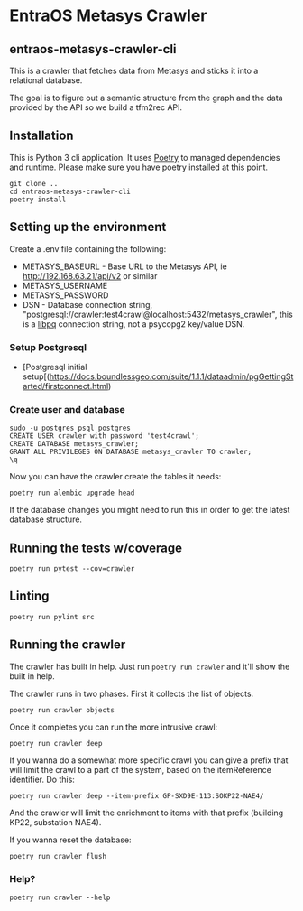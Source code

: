 # EntraOS Metasys Crawler 
## entraos-metasys-crawler-cli


This is a crawler that fetches data from Metasys and sticks it into a 
relational database.

The goal is to figure out a semantic structure from the graph and the data provided 
by the API so we build a tfm2rec API.


## Installation

This is Python 3 cli application. It uses [Poetry](https://python-poetry.org/) to managed dependencies and runtime.
Please make sure you have poetry installed at this point.

```shell script
git clone ..
cd entraos-metasys-crawler-cli
poetry install
```

## Setting up the environment

Create a .env file containing the following:
 * METASYS_BASEURL - Base URL to the Metasys API, ie http://192.168.63.21/api/v2 or similar
 * METASYS_USERNAME
 * METASYS_PASSWORD
 * DSN - Database connection string, "postgresql://crawler:test4crawl@localhost:5432/metasys_crawler", this is a [libpq](https://www.postgresql.org/docs/11/libpq-connect.html) connection string, not a psycopg2 key/value DSN.

### Setup Postgresql
 * [Postgresql initial setup[(https://docs.boundlessgeo.com/suite/1.1.1/dataadmin/pgGettingStarted/firstconnect.html)

### Create user and database
 
```
sudo -u postgres psql postgres
CREATE USER crawler with password 'test4crawl';
CREATE DATABASE metasys_crawler;
GRANT ALL PRIVILEGES ON DATABASE metasys_crawler TO crawler;
\q
```

Now you can have the crawler create the tables it needs:
```shell script
poetry run alembic upgrade head
```
If the database changes you might need to run this in order to get the
latest database structure.

## Running the tests w/coverage
```
poetry run pytest --cov=crawler
```

## Linting
```
poetry run pylint src
```

## Running the crawler

The crawler has built in help. Just run 
```poetry run crawler```
and it'll show the built in help.

The crawler runs in two phases. First it collects the list of objects.
```
poetry run crawler objects
```

Once it completes you can run the more intrusive crawl:
```
poetry run crawler deep
```
If you wanna do a somewhat more specific crawl you can give a prefix that will limit the crawl to a part of the system, 
based on the itemReference identifier. Do this:
```
poetry run crawler deep --item-prefix GP-SXD9E-113:SOKP22-NAE4/
```
And the crawler will limit the enrichment to items with that prefix (building KP22, substation NAE4).

If you wanna reset the database:
```
poetry run crawler flush
```

### Help?
```shell script
poetry run crawler --help
```
